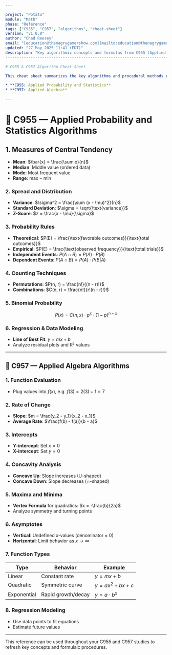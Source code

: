 ```yaml
---

project: "Potato"
module: "Math"
phase: "Reference"
tags: ["C955", "C957", "algorithms", "cheat-sheet"]
version: "v1.0.0"
author: "Chad Reesey"
email: "[education@thenagrygamershow.com](mailto:education@thenagrygamershow.com)"
updated: "27 May 2025 11:41 (EDT)"
description: "Key algorithmic concepts and formulas from C955 (Applied Probability and Statistics) and C957 (Applied Algebra) to support academic mastery and reference."
-------------------------------------------------------------------------------------------------------------------------------------------------------------------------

# C955 & C957 Algorithm Cheat Sheet

This cheat sheet summarizes the key algorithms and procedural methods required for success in:

* **C955: Applied Probability and Statistics**
* **C957: Applied Algebra**

---
```


# 🧠 C955 — Applied Probability and Statistics Algorithms

## 1. Measures of Central Tendency

* **Mean**: $\bar{x} = \frac{\sum x}{n}$
* **Median**: Middle value (ordered data)
* **Mode**: Most frequent value
* **Range**: $\text{max} - \text{min}$

### 2. Spread and Distribution

* **Variance**: $\sigma^2 = \frac{\sum (x - \mu)^2}{n}$
* **Standard Deviation**: $\sigma = \sqrt{\text{variance}}$
* **Z-Score**: $z = \frac{x - \mu}{\sigma}$

### 3. Probability Rules

* **Theoretical**: $P(E) = \frac{\text{favorable outcomes}}{\text{total outcomes}}$
* **Empirical**: $P(E) = \frac{\text{observed frequency}}{\text{total trials}}$
* **Independent Events**: $P(A \cap B) = P(A) \cdot P(B)$
* **Dependent Events**: $P(A \cap B) = P(A) \cdot P(B|A)$

### 4. Counting Techniques

* **Permutations**: $P(n, r) = \frac{n!}{(n - r)!}$
* **Combinations**: $C(n, r) = \frac{n!}{r!(n - r)!}$

### 5. Binomial Probability

$$
P(x) = C(n, x) \cdot p^x \cdot (1 - p)^{n - x}
$$

### 6. Regression & Data Modeling

* **Line of Best Fit**: $y = mx + b$
* Analyze residual plots and R² values

---

## 📐 C957 — Applied Algebra Algorithms

### 1. Function Evaluation

* Plug values into $f(x)$, e.g. $f(3) = 2(3) + 1 = 7$

### 2. Rate of Change

* **Slope**: $m = \frac{y_2 - y_1}{x_2 - x_1}$
* **Average Rate**: $\frac{f(b) - f(a)}{b - a}$

### 3. Intercepts

* **Y-intercept**: Set $x = 0$
* **X-intercept**: Set $y = 0$

### 4. Concavity Analysis

* **Concave Up**: Slope increases (U-shaped)
* **Concave Down**: Slope decreases (∩-shaped)

### 5. Maxima and Minima

* **Vertex Formula** for quadratics: $x = -\frac{b}{2a}$
* Analyze symmetry and turning points

### 6. Asymptotes

* **Vertical**: Undefined x-values (denominator = 0)
* **Horizontal**: Limit behavior as $x \to \infty$

### 7. Function Types

| Type        | Behavior           | Example             |
| ----------- | ------------------ | ------------------- |
| Linear      | Constant rate      | $y = mx + b$        |
| Quadratic   | Symmetric curve    | $y = ax^2 + bx + c$ |
| Exponential | Rapid growth/decay | $y = a \cdot b^x$   |

### 8. Regression Modeling

* Use data points to fit equations
* Estimate future values

---

This reference can be used throughout your C955 and C957 studies to refresh key concepts and formulaic procedures.
